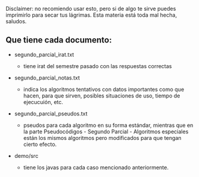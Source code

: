 Disclaimer: no recomiendo usar esto, pero si de algo te sirve puedes imprimirlo para secar tus lágrimas. Esta materia está toda mal hecha, saludos.

## Que tiene cada documento:

- segundo_parcial_irat.txt
	- tiene irat del semestre pasado con las respuestas correctas

- segundo_parcial_notas.txt
	- indica los algoritmos tentativos con datos importantes como que hacen, para que sirven, posibles situaciones de uso, tiempo de ejecucuión, etc.
	

- segundo_parcial_pseudos.txt
	- pseudos para cada algoritmo en su forma estándar, mientras que en la parte Pseudocódigos - Segundo Parcial - Algoritmos especiales están los mismos algoritmos pero modificados para que tengan cierto efecto.

- demo/src
	- tiene los javas para cada caso mencionado anteriormente.
